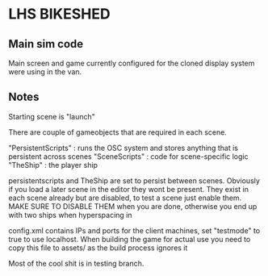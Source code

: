 LHS BIKESHED
============

Main sim code
-------------

Main screen and game 
currently configured for the cloned display system were using in the van. 


Notes
-----

Starting scene is "launch"

There are couple of gameobjects that are required in each scene.

"PersistentScripts" : runs the OSC system and stores anything that is persistent across scenes
"SceneScripts" : 	code for scene-specific logic
"TheShip"	: the player ship


persistentscripts and TheShip are set to persist between scenes. Obviously if you load a later scene in the editor they wont be present. They exist in each scene already but are disabled, to test a scene just enable them. MAKE SURE TO DISABLE THEM when you are done, otherwise you end up with two ships when hyperspacing in

config.xml contains IPs and ports for the client machines, set "testmode" to true to use localhost. When building the game for actual use you need to copy this file to assets/ as the build process ignores it


Most of the cool shit is in testing branch.


